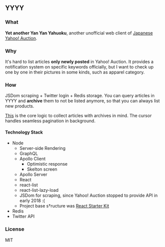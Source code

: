 ## YYYY

### What

**Yet another Yan Yan Yahuoku**, another unofficial web client of [Japanese Yahoo! Auction](https://auctions.yahoo.co.jp/).

### Why

It's hard to list articles **only newly posted** in Yahoo! Auction. It provides a notification system on specific keywords officially, but I want to check up one by one in their pictures in some kinds, such as apparel category.

### How

JSDom scraping + Twitter login + Redis storage. You can query articles in YYYY and **archive** them to not be listed anymore, so that you can always list new products.

[This](https://github.com/piglovesyou/yyy/blob/master/src/data/schema.js#L216) is the core logic to collect articles with archives in mind. The cursor handles seamless pagination in background.

#### Technology Stack

* Node
	* Server-side Rendering
	* GraphQL
	* Apollo Client
		* Optimistic response
		* Skelton screen
	* Apollo Server
	* React
    * react-list
    * react-list-lazy-load
	* JSDom for scraping, since Yahoo! Auction stopped to provide API in early 2018 :(
	* Project base s†ructure was [React Starter Kit](https://github.com/kriasoft/react-starter-kit)
* Redis
* Twitter API

### License

MIT
